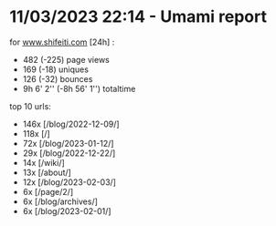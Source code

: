 # 11/03/2023 22:14 - Umami report
for www.shifeiti.com [24h] :

 - 482 (-225) page views
 - 169 (-18) uniques
 - 126 (-32) bounces
 - 9h 6' 2'' (-8h 56' 1'') totaltime


top 10 urls:
 - 146x [/blog/2022-12-09/]
 - 118x [/]
 - 72x [/blog/2023-01-12/]
 - 29x [/blog/2022-12-22/]
 - 14x [/wiki/]
 - 13x [/about/]
 - 12x [/blog/2023-02-03/]
 - 6x [/page/2/]
 - 6x [/blog/archives/]
 - 6x [/blog/2023-02-01/]


